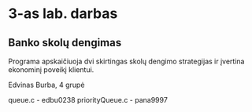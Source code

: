 # 3-as lab. darbas
## Banko skolų dengimas
Programa apskaičiuoja dvi skirtingas skolų dengimo strategijas ir įvertina ekonominį poveikį klientui.

Edvinas Burba, 4 grupė

queue.c - edbu0238
priorityQueue.c -  pana9997